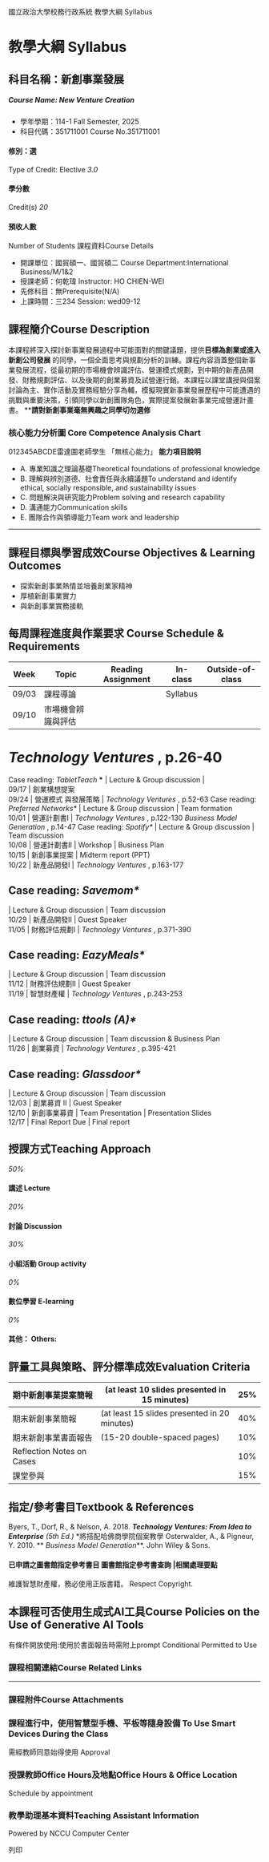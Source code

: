 國立政治大學校務行政系統 教學大綱 Syllabus
# 教學大綱 Syllabus
##  科目名稱：新創事業發展
#####  Course Name: New Venture Creation
  * 學年學期：114-1 Fall Semester, 2025 
  * 科目代碼：351711001 Course No.351711001


#### 修別：選
Type of Credit: Elective 
_3.0_
#### 學分數
Credit(s)
_20_
#### 預收人數
Number of Students
課程資料Course Details
  * 開課單位：國貿碩一、國貿碩二 Course Department:International Business/M/1&2 
  * 授課老師：何乾瑋 Instructor: HO CHIEN-WEI 
  * 先修科目：無Prerequisite(N/A)
  * 上課時間：三234 Session: wed09-12


##  課程簡介Course Description
本課程將深入探討新事業發展過程中可能面對的關鍵議題，提供**目標為創業或進入新創公司發展** 的同學，一個全面思考與規劃分析的訓練。課程內容涵蓋整個新事業發展流程，從最初期的市場機會辨識評估、營運模式規劃，到中期的新產品開發、財務規劃評估、以及後期的創業募資及試營運行銷。本課程以課堂講授與個案討論為主、實作活動及實務經驗分享為輔，模擬現實新事業發展歷程中可能遭遇的挑戰與重要決策，引領同學以新創團隊角色，實際提案發展新事業完成營運計畫書。
****請對新創事業毫無興趣之同學切勿選修**
###  核心能力分析圖 Core Competence Analysis Chart
012345ABCDE雷達圖老師學生
「無核心能力」 
**能力項目說明**
  * A. 專業知識之理論基礎Theoretical foundations of professional knowledge
  * B. 理解與辨別道德、社會責任與永續議題To understand and identify ethical, socially responsible, and sustainability issues
  * C. 問題解決與研究能力Problem solving and research capability
  * D. 溝通能力Communication skills
  * E. 團隊合作與領導能力Team work and leadership


* * *
##  課程目標與學習成效Course Objectives & Learning Outcomes 
  * 探索新創事業熱情並培養創業家精神
  * 厚植新創事業實力
  * 與新創事業實務接軌


##  每周課程進度與作業要求 Course Schedule & Requirements
**Week** |  **Topic** |  **Reading Assignment** |  **In-class** |  **Outside-of-class**  
---|---|---|---|---  
09/03 |  課程導論 |  |  Syllabus |   
09/10 |  市場機會辨識與評估 | 
# _Technology Ventures_ , p.26-40
Case reading: _TabletTeach_ __*__ |  Lecture  & Group discussion |   
09/17 |  創業構想提案  
09/24 |  營運模式 與發展策略 |  _Technology Ventures_ , p.52-63 Case reading: _Preferred Networks*_ |  Lecture  & Group discussion |  Team formation  
10/01 |  營運計劃書I |  _Technology Ventures_ , p.122-130 _Business Model Generation_ , p.14-47 Case reading: _Spotify*_ |  Lecture  & Group discussion |  Team discussion  
10/08 |  營運計劃書II |  Workshop |  Business Plan  
10/15 |  新創事業提案 |  Midterm report (PPT)  
10/22 |  新產品開發I |  _Technology Ventures_ , p.163-177
## Case reading: _Savemom*_
|  Lecture  & Group discussion |  Team discussion  
10/29 |  新產品開發II |  Guest Speaker  
11/05 |  財務評估規劃I |  _Technology Ventures_ , p.371-390
## Case reading: _EazyMeals*_
|  Lecture  & Group discussion |  Team discussion  
11/12 |  財務評估規劃II |  Guest Speaker  
11/19 |  智慧財產權 |  _Technology Ventures_ , p.243-253
## Case reading: _ttools (A)*_
|  Lecture  & Group discussion |  Team discussion & Business Plan  
11/26 |  創業募資 |  _Technology Ventures_ , p.395-421
## Case reading: _Glassdoor*_
|  Lecture  & Group discussion |  Team discussion  
12/03 |  創業募資 II |  Guest Speaker  
12/10 |  新創事業募資 |  Team Presentation |  Presentation Slides  
12/17 |  Final Report Due |  Final report  
##  授課方式Teaching Approach
_50%_
####  講述 Lecture
_20%_
####  討論 Discussion
_30%_
####  小組活動 Group activity
_0%_
####  數位學習 E-learning
_0%_
####  其他： Others:
##  評量工具與策略、評分標準成效Evaluation Criteria
期中新創事業提案簡報 |  (at least 10 slides presented in 15 minutes) |  25%  
---|---|---  
期末新創事業簡報 |  (at least 15 slides presented in 20 minutes) |  40%  
期末新創事業書面報告 |  (15-20 double-spaced pages) |  10%  
Reflection Notes on Cases |  |  10%  
課堂參與 |  |  15%  
##  指定/參考書目Textbook & References
Byers, T., Dorf, R., & Nelson, A. 2018. **_Technology Ventures: From Idea to Enterprise_** _(5th Ed.)_
*將搭配哈佛商學院個案教學
Osterwalder, A., & Pigneur, Y. 2010. ** _Business Model Generation_**. John Wiley & Sons.
####  已申請之圖書館指定參考書目  圖書館指定參考書查詢 |相關處理要點
維護智慧財產權，務必使用正版書籍。 Respect Copyright.
##  本課程可否使用生成式AI工具Course Policies on the Use of Generative AI Tools
有條件開放使用:使用於書面報告時需附上prompt Conditional Permitted to Use 
###  課程相關連結Course Related Links
* * *
###  課程附件Course Attachments
###  課程進行中，使用智慧型手機、平板等隨身設備 To Use Smart Devices During the Class
需經教師同意始得使用  Approval
###  授課教師Office Hours及地點Office Hours & Office Location
Schedule by appointment
###  教學助理基本資料Teaching Assistant Information
Powered by NCCU Computer Center
  
列印
